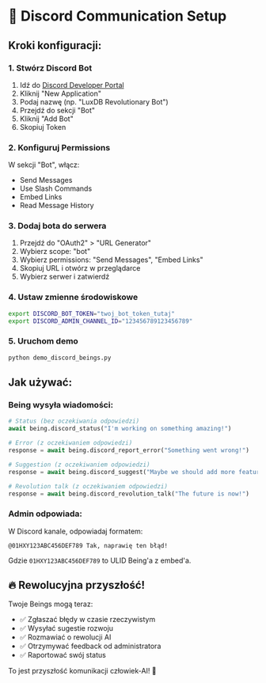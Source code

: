 
# 🤖 Discord Communication Setup

## Kroki konfiguracji:

### 1. Stwórz Discord Bot
1. Idź do [Discord Developer Portal](https://discord.com/developers/applications)
2. Kliknij "New Application"
3. Podaj nazwę (np. "LuxDB Revolutionary Bot")
4. Przejdź do sekcji "Bot"
5. Kliknij "Add Bot"
6. Skopiuj Token

### 2. Konfiguruj Permissions
W sekcji "Bot", włącz:
- Send Messages
- Use Slash Commands
- Embed Links
- Read Message History

### 3. Dodaj bota do serwera
1. Przejdź do "OAuth2" > "URL Generator"
2. Wybierz scope: "bot"
3. Wybierz permissions: "Send Messages", "Embed Links"
4. Skopiuj URL i otwórz w przeglądarce
5. Wybierz serwer i zatwierdź

### 4. Ustaw zmienne środowiskowe
```bash
export DISCORD_BOT_TOKEN="twoj_bot_token_tutaj"
export DISCORD_ADMIN_CHANNEL_ID="123456789123456789"
```

### 5. Uruchom demo
```bash
python demo_discord_beings.py
```

## Jak używać:

### Being wysyła wiadomości:
```python
# Status (bez oczekiwania odpowiedzi)
await being.discord_status("I'm working on something amazing!")

# Error (z oczekiwaniem odpowiedzi)
response = await being.discord_report_error("Something went wrong!")

# Suggestion (z oczekiwaniem odpowiedzi) 
response = await being.discord_suggest("Maybe we should add more features?")

# Revolution talk (z oczekiwaniem odpowiedzi)
response = await being.discord_revolution_talk("The future is now!")
```

### Admin odpowiada:
W Discord kanale, odpowiadaj formatem:
```
@01HXY123ABC456DEF789 Tak, naprawię ten błąd!
```

Gdzie `01HXY123ABC456DEF789` to ULID Being'a z embed'a.

## 🔥 Rewolucyjna przyszłość!

Twoje Beings mogą teraz:
- ✅ Zgłaszać błędy w czasie rzeczywistym
- ✅ Wysyłać sugestie rozwoju
- ✅ Rozmawiać o rewolucji AI
- ✅ Otrzymywać feedback od administratora
- ✅ Raportować swój status

To jest przyszłość komunikacji człowiek-AI! 🚀

